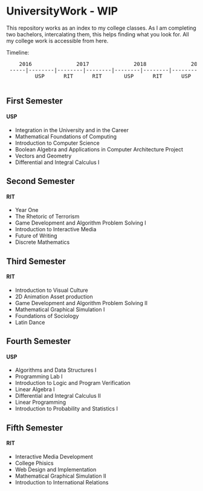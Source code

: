 # UniversityWork - WIP

This repository works as an index to my college classes. As I am completing two bachelors, intercalating them, this helps finding what you look for. All my college work is accessible from here. 

Timeline:
<pre>
    2016              2017              2018              2019
 -----|--------|--------|--------|--------|--------|--------|--------|
         USP      RIT      RIT       USP      RIT      USP      USP
 </pre>

## First Semester
#### USP
- Integration in the University and in the Career
- Mathematical Foundations of Computing
- Introduction to Computer Science
- Boolean Algebra and Applications in Computer Architecture Project
- Vectors and Geometry
- Differential and Integral Calculus I

## Second Semester
#### RIT
- Year One
- The Rhetoric of Terrorism
- Game Development and Algorithm Problem Solving I
- Introduction to Interactive Media
- Future of Writing
- Discrete Mathematics

## Third Semester
#### RIT
- Introduction to Visual Culture
- 2D Animation Asset production
- Game Development and Algorithm Problem Solving II
- Mathematical Graphical Simulation I
- Foundations of Sociology
- Latin Dance

## Fourth Semester
#### USP
- Algorithms and Data Structures I
- Programming Lab I
- Introduction to Logic and Program Verification
- Linear Algebra I
- Differential and Integral Calculus II
- Linear Programming
- Introduction to Probability and Statistics I

## Fifth Semester
#### RIT
- Interactive Media Development
- College Phisics
- Web Design and Implementation
- Mathematical Graphical Simulation II
- Introduction to International Relations

